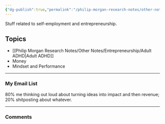 ```yaml
---
{"dg-publish":true,"permalink":"/philip-morgan-research-notes/other-notes/entrepreneurship/entrepreneurship-topic-index/"}
---
```


Stuff related to self-employment and entrepreneurship.

## Topics

- [[Philip Morgan Research Notes/Other Notes/Entrepreneurship/Adult ADHD|Adult ADHD]]
- Money
- Mindset and Performance


<div class="transclusion">

---

### My Email List

80% me thinking out loud about turning ideas into impact and then revenue; 20% shitposting about whatever.

<script async data-uid="7f3b9aa331" src="https://philip-morgan-consulting.ck.page/7f3b9aa331/index.js"></script>
</div>



<div class="transclusion">

---

### Comments

&nbsp;

<script src="https://utteranc.es/client.js"
        repo="philipmorg/philip-morgan-research-notes"
        issue-term="pathname"
        label="comment"
        theme="github-light"
        crossorigin="anonymous"
        async>
</script>

&nbsp;
</div>
